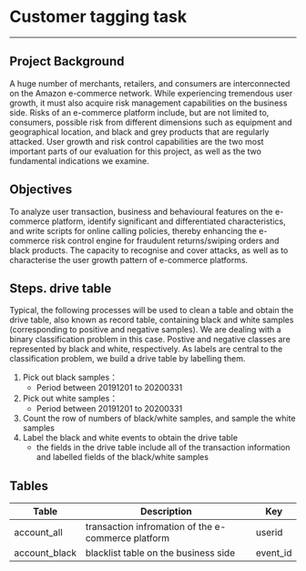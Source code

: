 # Customer tagging task

***

## Project Background
A huge number of merchants, retailers, and consumers are interconnected on the Amazon e-commerce network. While experiencing tremendous user growth, it must also acquire risk management capabilities on the business side. Risks of an e-commerce platform include, but are not limited to, consumers, possible risk from different dimensions such as equipment and geographical location, and black and grey products that are regularly attacked. User growth and risk control capabilities are the two most important parts of our evaluation for this project, as well as the two fundamental indications we examine.

## Objectives
To analyze user transaction, business and behavioural features on the e-commerce platform, identify significant and differentiated characteristics, and write scripts for online calling policies, thereby enhancing the e-commerce risk control engine for fraudulent returns/swiping orders and black products. The capacity to recognise and cover attacks, as well as to characterise the user growth pattern of e-commerce platforms.

## Steps. drive table
Typical, the following processes will be used to clean a table and obtain the drive table, also known as record table, containing black and white samples (corresponding to positive and negative samples). We are dealing with a binary classification problem in this case. Postive and negative classes are represented by black and white, respectively. As labels are central to the classification problem, we build a drive table by labelling them.

1. Pick out black samples：
    - Period between 20191201 to 20200331
2. Pick out white samples：
    - Period between 20191201 to 20200331
3. Count the row of numbers of black/white samples, and sample the white samples
4. Label the black and white events to obtain the drive table 
    - the fields in the drive table include all of the transaction information and labelled fields of the black/white samples

## Tables
|  Table   | Description  | Key  |
|  ----  | ----  | ----  |
| account_all  | transaction infromation of the e-commerce platform | userid |
| account_black  | blacklist table on the business side | event_id |